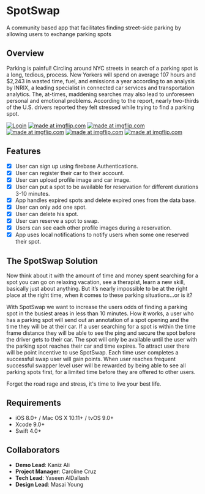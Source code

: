 # SpotSwap
A community based app that facilitates finding street-side parking by allowing users to exchange parking spots

## Overview
Parking is painful! Circling around NYC streets in search of a parking spot is a long, tedious, process. New Yorkers will spend on average 107 hours and $2,243 in wasted time, fuel, and emissions a year according to an analysis by INRIX, a leading specialist in connected car services and transportation analytics. The, at-times, maddening searches may also lead to unforeseen personal and emotional problems. According to the report, nearly two-thirds of the U.S. drivers reported they felt stressed while trying to find a parking spot.

<a href="https://imgflip.com/gif/2exiwg"><img src="https://i.imgflip.com/2exiwg.gif" title="Login"/></a>
<a href="https://imgflip.com/gif/2exk6b"><img src="https://i.imgflip.com/2exk6b.gif" title="made at imgflip.com"/></a>
<a href="https://imgflip.com/gif/2exkmr"><img src="https://i.imgflip.com/2exkmr.gif" title="made at imgflip.com"/></a>
<a href="https://imgflip.com/gif/2exkns"><img src="https://i.imgflip.com/2exkns.gif" title="made at imgflip.com"/></a>
<a href="https://imgflip.com/gif/2exo10"><img src="https://i.imgflip.com/2exo10.gif" title="made at imgflip.com"/></a>
<a href="https://imgflip.com/gif/2exo8t"><img src="https://i.imgflip.com/2exo8t.gif" title="made at imgflip.com"/></a>

## Features
- [x] User can sign up using firebase Authentications.
- [x] User can register their car to their account.
- [x] User can upload profile image and car image.
- [x] User can put a spot to be available for reservation for different durations 3-10 minutes.
- [x] App handles expired spots and delete expired ones from the data base.
- [x] User can only add one spot.
- [x] User can delete his spot.
- [x] User can reserve a spot to swap.
- [x] Users can see each other profile images during  a reservation.
- [x] App uses local notifications to notify users when some one reserved their spot.

## The SpotSwap Solution
Now think about it with the amount of time and money spent searching for a spot you can go on relaxing vacation, see a therapist, learn a new skill, basically just about anything. But it’s nearly impossible to be at the right place at the right time, when it comes to these parking situations…or is it?

With SpotSwap we want to increase the users odds of finding a parking spot in the busiest areas in less than 10 minutes. How it works, a user who has a parking spot will send out an annotation of a spot opening and the time they will be at their car. If a user searching for a spot is within the time frame distance they will be able to see the ping and secure the spot before the driver gets to their car. The spot will only be available until the user with the parking spot reaches their car and time expires. To attract user there will be point incentive to use SpotSwap. Each time user completes a successful swap user will gain points. When user reaches frequent successful swapper level user will be rewarded by being able to see all parking spots first, for a limited time before they are offered to other users.

Forget the road rage and stress, it's time to live your best life. 


## Requirements
- iOS 8.0+ / Mac OS X 10.11+ / tvOS 9.0+
- Xcode 9.0+
- Swift 4.0+

## Collaborators
- **Demo Lead**: Kaniz Ali
- **Project Manager**: Caroline Cruz
- **Tech Lead**: Yaseen AlDallash
- **Design Lead**: Masai Young

